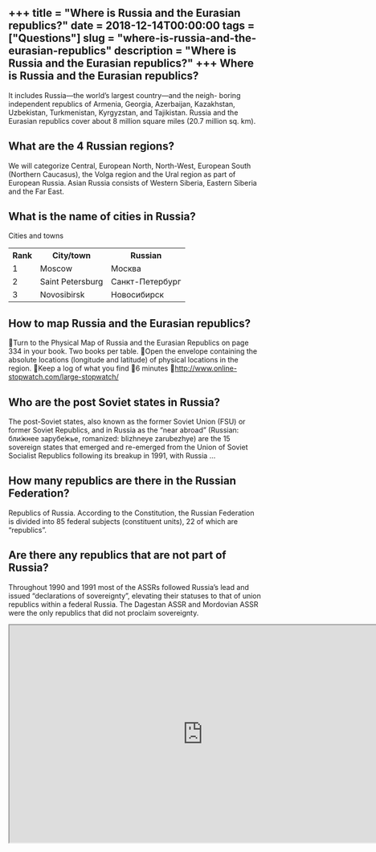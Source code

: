 +++
title = "Where is Russia and the Eurasian republics?"
date = 2018-12-14T00:00:00
tags = ["Questions"]
slug = "where-is-russia-and-the-eurasian-republics"
description = "Where is Russia and the Eurasian republics?"
+++
Where is Russia and the Eurasian republics?
-------------------------------------------

It includes Russia—the world’s largest country—and the neigh- boring independent republics of Armenia, Georgia, Azerbaijan, Kazakhstan, Uzbekistan, Turkmenistan, Kyrgyzstan, and Tajikistan. Russia and the Eurasian republics cover about 8 million square miles (20.7 million sq. km).

What are the 4 Russian regions?
-------------------------------

We will categorize Central, European North, North-West, European South (Northern Caucasus), the Volga region and the Ural region as part of European Russia. Asian Russia consists of Western Siberia, Eastern Siberia and the Far East.

What is the name of cities in Russia?
-------------------------------------

Cities and towns

<table><tr><th>Rank</th><th>City/town</th><th>Russian</th></tr><tr><td>1</td><td>Moscow</td><td>Москва</td></tr><tr><td>2</td><td>Saint Petersburg</td><td>Санкт-Петербург</td></tr><tr><td>3</td><td>Novosibirsk</td><td>Новосибирск</td></tr></table>

How to map Russia and the Eurasian republics?
---------------------------------------------

Turn to the Physical Map of Russia and the Eurasian Republics on page 334 in your book. Two books per table. Open the envelope containing the absolute locations (longitude and latitude) of physical locations in the region. Keep a log of what you find 6 minutes http://www.online-stopwatch.com/large-stopwatch/

Who are the post Soviet states in Russia?
-----------------------------------------

The post-Soviet states, also known as the former Soviet Union (FSU) or former Soviet Republics, and in Russia as the “near abroad” (Russian: бли́жнее зарубе́жье, romanized: blizhneye zarubezhye) are the 15 sovereign states that emerged and re-emerged from the Union of Soviet Socialist Republics following its breakup in 1991, with Russia …

How many republics are there in the Russian Federation?
-------------------------------------------------------

Republics of Russia. According to the Constitution, the Russian Federation is divided into 85 federal subjects (constituent units), 22 of which are “republics”.

Are there any republics that are not part of Russia?
----------------------------------------------------

Throughout 1990 and 1991 most of the ASSRs followed Russia’s lead and issued “declarations of sovereignty”, elevating their statuses to that of union republics within a federal Russia. The Dagestan ASSR and Mordovian ASSR were the only republics that did not proclaim sovereignty.

<iframe allow="accelerometer; autoplay; clipboard-write; encrypted-media; gyroscope; picture-in-picture" allowfullscreen="" class="__youtube_prefs__  epyt-is-override  no-lazyload" data-no-lazy="1" data-origheight="433" data-origwidth="770" data-skipgform_ajax_framebjll="" height="433" id="_ytid_25865" loading="lazy" src="https://www.youtube.com/embed/_OBUVipjUzk?enablejsapi=1&autoplay=0&cc_load_policy=0&cc_lang_pref=&iv_load_policy=1&loop=0&modestbranding=0&rel=1&fs=1&playsinline=0&autohide=2&theme=dark&color=red&controls=1&" title="YouTube player" width="770"></iframe>